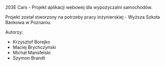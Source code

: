 203E Cars - Projekt aplikacji webowej dla wypożyczalni samochodów.


Projekt został stworzony na potrzeby pracy inżynierskiej - Wyższa Szkoła Bankowa w Poznaniu.

Autorzy:
- Krzysztof Borejko
- Maciej Brychczyński
- Michał Mansfelski
- Szymon Brandt
